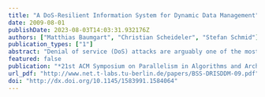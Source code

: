 ```yaml
---
title: "A DoS-Resilient Information System for Dynamic Data Management"
date: 2009-08-01
publishDate: 2023-08-03T14:03:31.932176Z
authors: ["Matthias Baumgart", "Christian Scheideler", "Stefan Schmid"]
publication_types: ["1"]
abstract: "Denial of service (DoS) attacks are arguably one of the most cumbersome problems in the Internet. This paper presents a distributed information system (over a set of completely connected servers) called Chameleon which is robust to DoS attacks on the nodes as well as the operations of the system. In particular, it allows nodes to efficiently look up and insert data items at any time, despite a powerful ``past-insider adversary'' which has complete knowledge of the system up to some time point t0 and can use that knowledge in order to block a constant fraction of the nodes and inject lookup and insert requests to selected data. This is achieved with a smart randomized replication policy requiring a polylogarithmic overhead only and the interplay of a permanent and a temporary distributed hash table. All requests in Chameleon can be processed in polylog-arithmic time and work at every node."
featured: false
publication: "*21st ACM Symposium on Parallelism in Algorithms and Architectures (SPAA)*"
url_pdf: "http://www.net.t-labs.tu-berlin.de/papers/BSS-DRISDDM-09.pdf"
doi: "http://dx.doi.org/10.1145/1583991.1584064"
---
```


